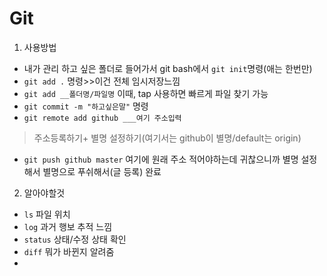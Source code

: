 #  Git

1. 사용방법

- 내가 관리 하고 싶은 폴더로 들어가서 git bash에서 `git init`명령(애는 한번만)
- `git add .` 명령>>이건 전체 임시저장느낌
- `git add __폴더명/파일명` 이때, tap 사용하면 빠르게 파일 찾기 가능
- `git commit -m "하고싶은말"` 명령
- `git remote add github ___여기 주소입력`

> 주소등록하기+ 별명 설정하기(여기서는  github이 별명/default는 origin)

- `git push github master` 여기에 원래 주소 적어야하는데 귀찮으니까 별명 설정해서 별명으로 푸쉬해서(글 등록) 완료

2. 알아야할것

- `ls` 파일 위치
- `log` 과거 행보 추적 느낌
- `status` 상태/수정 상태 확인
- `diff` 뭐가 바뀐지 알려줌
- 

